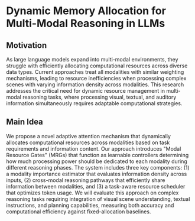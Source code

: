 # Dynamic Memory Allocation for Multi-Modal Reasoning in LLMs

## Motivation
As large language models expand into multi-modal environments, they struggle with efficiently allocating computational resources across diverse data types. Current approaches treat all modalities with similar weighting mechanisms, leading to resource inefficiencies when processing complex scenes with varying information density across modalities. This research addresses the critical need for dynamic resource management in multi-modal reasoning tasks, where processing visual, textual, and auditory information simultaneously requires adaptable computational strategies.

## Main Idea
We propose a novel adaptive attention mechanism that dynamically allocates computational resources across modalities based on task requirements and information content. Our approach introduces "Modal Resource Gates" (MRGs) that function as learnable controllers determining how much processing power should be dedicated to each modality during different reasoning phases. The system includes three key components: (1) a modality importance estimator that evaluates information density across inputs, (2) cross-modal reasoning pathways that efficiently share information between modalities, and (3) a task-aware resource scheduler that optimizes token usage. We will evaluate this approach on complex reasoning tasks requiring integration of visual scene understanding, textual instructions, and planning capabilities, measuring both accuracy and computational efficiency against fixed-allocation baselines.